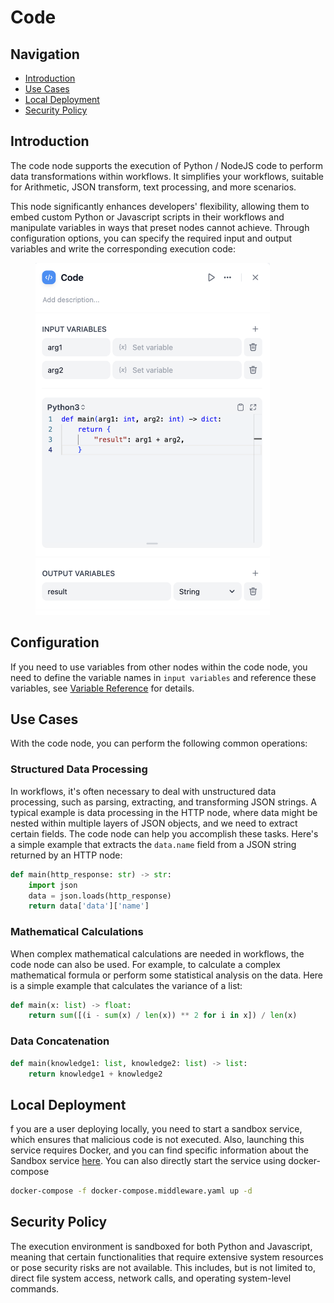 # Code

## Navigation

* [Introduction](code.md#introduction)
* [Use Cases](code.md#use-cases)
* [Local Deployment](code.md#local-deployment)
* [Security Policy](code.md#security-policy)

## Introduction

The code node supports the execution of Python / NodeJS code to perform data transformations within workflows. It simplifies your workflows, suitable for Arithmetic, JSON transform, text processing, and more scenarios.

This node significantly enhances developers' flexibility, allowing them to embed custom Python or Javascript scripts in their workflows and manipulate variables in ways that preset nodes cannot achieve. Through configuration options, you can specify the required input and output variables and write the corresponding execution code:

<figure><img src="../../../.gitbook/assets/output.png" alt="" width="375"><figcaption></figcaption></figure>

## Configuration

If you need to use variables from other nodes within the code node, you need to define the variable names in `input variables` and reference these variables, see [Variable Reference](../key\_concept.md#variable) for details.

## Use Cases

With the code node, you can perform the following common operations:

### Structured Data Processing

In workflows, it's often necessary to deal with unstructured data processing, such as parsing, extracting, and transforming JSON strings. A typical example is data processing in the HTTP node, where data might be nested within multiple layers of JSON objects, and we need to extract certain fields. The code node can help you accomplish these tasks. Here's a simple example that extracts the `data.name` field from a JSON string returned by an HTTP node:

```python
def main(http_response: str) -> str:
    import json
    data = json.loads(http_response)
    return data['data']['name']
```

### Mathematical Calculations

When complex mathematical calculations are needed in workflows, the code node can also be used. For example, to calculate a complex mathematical formula or perform some statistical analysis on the data. Here is a simple example that calculates the variance of a list:

```python
def main(x: list) -> float:
    return sum([(i - sum(x) / len(x)) ** 2 for i in x]) / len(x)
```

### Data Concatenation

```python
def main(knowledge1: list, knowledge2: list) -> list:
    return knowledge1 + knowledge2
```

## Local Deployment

f you are a user deploying locally, you need to start a sandbox service, which ensures that malicious code is not executed. Also, launching this service requires Docker, and you can find specific information about the Sandbox service [here](https://github.com/langgenius/dify/tree/main/docker/docker-compose.middleware.yaml). You can also directly start the service using docker-compose

```bash
docker-compose -f docker-compose.middleware.yaml up -d
```

## Security Policy

The execution environment is sandboxed for both Python and Javascript, meaning that certain functionalities that require extensive system resources or pose security risks are not available. This includes, but is not limited to, direct file system access, network calls, and operating system-level commands.
